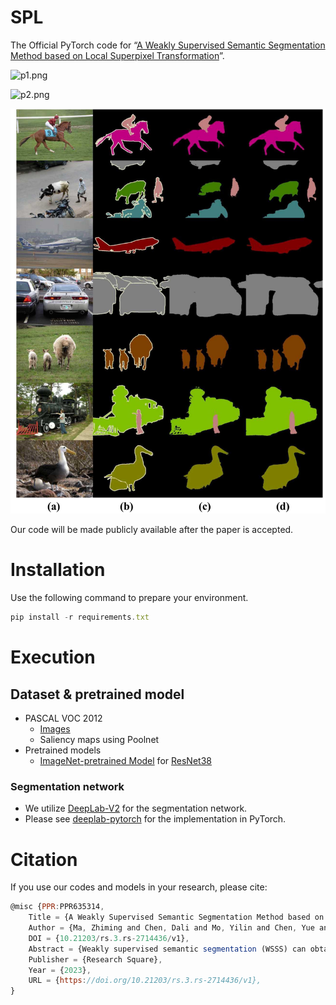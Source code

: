 # SPL

The Official PyTorch code for “[A Weakly Supervised Semantic Segmentation Method based on Local Superpixel Transformation](https://europepmc.org/article/PPR/PPR635314)”.

![p1.png](figure/cam_show.png)

![p2.png](figure/SPL.png)

![p3.png](figure/seg_result.png)

Our code will be made publicly available after the paper is accepted.

# Installation

Use the following command to prepare your environment.

```jsx
pip install -r requirements.txt
```

# **Execution**

## **Dataset & pretrained model**

- PASCAL VOC 2012
    - [Images](http://host.robots.ox.ac.uk/pascal/VOC/voc2012/)
    - Saliency maps using Poolnet
- Pretrained models
    - [ImageNet-pretrained Model](https://drive.google.com/file/d/1WvSkPfAtfPzyxcgG58a1RlRayMYb3FBc/view?usp=share_link) for [ResNet38](https://arxiv.org/abs/1611.10080)

### Segmentation network

- We utilize [DeepLab-V2](https://arxiv.org/abs/1606.00915) for the segmentation network.
- Please see [deeplab-pytorch](https://github.com/kazuto1011/deeplab-pytorch) for the implementation in PyTorch.

# Citation

If you use our codes and models in your research, please cite:

```jsx
@misc {PPR:PPR635314,
	Title = {A Weakly Supervised Semantic Segmentation Method based on Local Superpixel Transformation},
	Author = {Ma, Zhiming and Chen, Dali and Mo, Yilin and Chen, Yue and Zhang, Yuming},
	DOI = {10.21203/rs.3.rs-2714436/v1},
	Abstract = {Weakly supervised semantic segmentation (WSSS) can obtain pseudo-semantic masks through a weaker level of supervised labels, reducing the need for costly pixel-level annotations. However, the general class activation map (CAM)-based pseudo-mask acquisition method suffers from sparse coverage, leading to false positive and false negative regions that reduce accuracy. We propose a WSSS method based on local superpixel transformation that combines superpixel theory and image local information. Our method uses a superpixel local consistency weighted cross-entropy loss to correct erroneous regions and a post-processing method based on the adjacent superpixel affinity matrix (ASAM) to expand false negatives, suppress false positives, and optimize semantic boundaries. Our method achieves 73.4% mIoU on the PASCAL VOC 2012 validation set and 73.9% on the test set, and the ASAM post-processing method is validated on several state-of-the-art methods. If our paper is accepted, our code will be published.},
	Publisher = {Research Square},
	Year = {2023},
	URL = {https://doi.org/10.21203/rs.3.rs-2714436/v1},
}
```